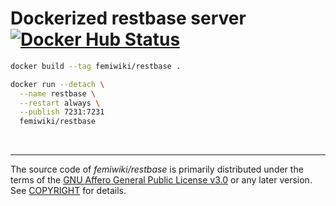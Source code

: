 Dockerized restbase server [![Docker Hub Status]][Docker Hub Link]
========

```sh
docker build --tag femiwiki/restbase .

docker run --detach \
  --name restbase \
  --restart always \
  --publish 7231:7231
  femiwiki/restbase
```

&nbsp;

--------

The source code of *femiwiki/restbase* is primarily distributed under the terms
of the [GNU Affero General Public License v3.0] or any later version. See
[COPYRIGHT] for details.

[Docker Hub Status]: https://badgen.net/docker/pulls/femiwiki/restbase/?icon=docker&label=pulls
[Docker Hub Link]: https://hub.docker.com/r/femiwiki/restbase/
[GNU Affero General Public License v3.0]: LICENSE
[COPYRIGHT]: COPYRIGHT
